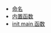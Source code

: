 - [命名](docs/go/base/name.md)
- [内置函数](docs/go/base/built-in-func.md)
- [init main 函数](docs/go/base/init-main.md)